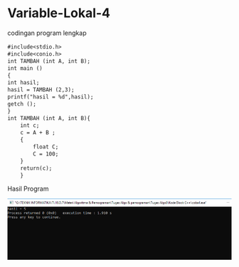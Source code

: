 # Variable-Lokal-4

codingan program lengkap

    #include<stdio.h>
    #include<conio.h>
    int TAMBAH (int A, int B);
    int main ()
    {
    int hasil;
    hasil = TAMBAH (2,3);
    printf("hasil = %d",hasil);
    getch ();
    }
    int TAMBAH (int A, int B){
        int c;
        c = A + B ;
        {
            float C;
            C = 100;
        }
        return(c);
        }
        
Hasil Program

![img](https://github.com/FirdausPratama/Variable-Lokal-4/blob/master/Variabel%20lokal4.png?raw=true)
